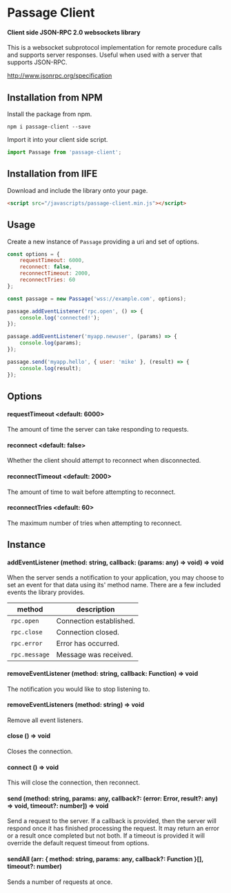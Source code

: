 # Passage Client

#### Client side JSON-RPC 2.0 websockets library

This is a websocket subprotocol implementation for remote procedure calls and supports server responses. Useful when used with a server that supports JSON-RPC.

http://www.jsonrpc.org/specification

## Installation from NPM

Install the package from npm.

```text
npm i passage-client --save
```

Import it into your client side script.

```javascript
import Passage from 'passage-client';
```

## Installation from IIFE

Download and include the library onto your page.

```html
<script src="/javascripts/passage-client.min.js"></script>
```

## Usage

Create a new instance of `Passage` providing a uri and set of options.

```javascript
const options = {
    requestTimeout: 6000,
    reconnect: false,
    reconnectTimeout: 2000,
    reconnectTries: 60
};

const passage = new Passage('wss://example.com', options);

passage.addEventListener('rpc.open', () => {
    console.log('connected!');
});

passage.addEventListener('myapp.newuser', (params) => {
    console.log(params);
});

passage.send('myapp.hello', { user: 'mike' }, (result) => {
    console.log(result);
});
```

## Options

#### requestTimeout <default: 6000>

The amount of time the server can take responding to requests.

#### reconnect <default: false>

Whether the client should attempt to reconnect when disconnected.

#### reconnectTimeout <default: 2000>

The amount of time to wait before attempting to reconnect.

#### reconnectTries <default: 60>

The maximum number of tries when attempting to reconnect.

## Instance

#### addEventListener (method: string, callback: (params: any) => void) => void

When the server sends a notification to your application, you may choose to set an event for that data using its' method name. There are a few included events the library provides.

| method | description |
| - | - |
| `rpc.open` | Connection established. |
| `rpc.close` | Connection closed. |
| `rpc.error` | Error has occurred. |
| `rpc.message` | Message was received. |

#### removeEventListener (method: string, callback: Function) => void

The notification you would like to stop listening to.

#### removeEventListeners (method: string) => void

Remove all event listeners.

#### close () => void

Closes the connection.

#### connect () => void

This will close the connection, then reconnect.

#### send (method: string, params: any, callback?: (error: Error, result?: any) => void, timeout?: number]) => void

Send a request to the server. If a callback is provided, then the server will respond once it has finished processing the request. It may return an error or a result once completed but not both. If a timeout is provided it will override the default request timeout from options.

#### sendAll (arr: { method: string, params: any, callback?: Function }[], timeout?: number)

Sends a number of requests at once.